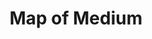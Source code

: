 ---
title 			: Map of Medium
layout			: map-of-medium
datafile		:	map-of-medium
iframe			: https://www.medium.com 
---